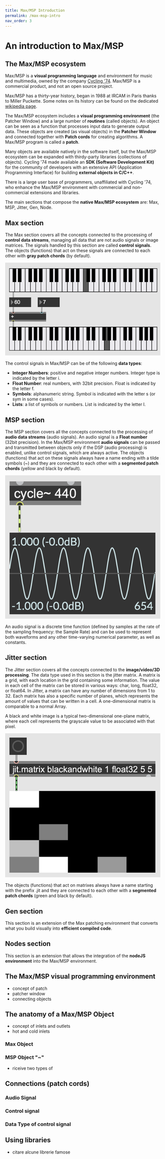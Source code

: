```yaml
---
title: Max/MSP Introduction
permalink: /max-msp-intro
nav_order: 3
---
```


# An introduction to Max/MSP

## The Max/MSP ecosystem
Max/MSP is a **visual programming language** and environment for music and multimedia, owned by the company [Cycling '74](https://cycling74.com/). Max/MSP is a commercial product, and not an open source project. 

Max/MSP has a thirty-year history, began in 1988 at IRCAM in Paris thanks to Miller Puckette. Some notes on its history can be found on the dedicated [wikipedia page](https://en.wikipedia.org/wiki/Max_(software)).

The Max/MSP ecosystem includes a **visual programming environment** (the Patcher Window) and a large number of **routines** (called objects). An object can be seen as a function that processes input data to generate output data. These objects are created (as visual objects) in the **Patcher Window** and connected together with **Patch cords** for creating algorithms. A Max/MSP program is called a **patch**.

Many objects are available natively in the software itself, but the Max/MSP ecosystem can be expanded with thirdy-party libraries (collections of objects). Cycling '74 made available an **SDK (Software Development Kit)** for the community of developers with an extensive API (Application Programming Interface) for building **external objects in C/C++**. 

There is a large user base of programmers, unaffiliated with Cycling '74, who enhance the Max/MSP environment with commercial and non-commercial extensions and libraries. 

The main sections that compose the **native Max/MSP ecosystem** are: Max, MSP, Jitter, Gen, Node.    

## Max section

The Max section covers all the concepts connected to the processing of **control data streams**, managing all data that are not audio signals or image matrices. The signals handled by this section are called **control signals**. The objects (functions) that act on these signals are connected to each other with **gray patch chords** (by default). 

![image](https://raw.githubusercontent.com/max-externals/site/main/media/es_1_max.png)

The control signals in Max/MSP can be of the following **data types**:

- **Integer Numbers**: positive and negative integer numbers. Integer type is indicated by the letter i.
- **Float Number**: real numbers, with 32bit precision. Float is indicated by the letter f.
- **Symbols**: alphanumeric string. Symbol is indicated with the letter s (or sym in some cases). 
- **Lists**: a list of symbols or numbers. List is indicated by the letter l. 
  
## MSP section

The MSP section covers all the concepts connected to the processing of **audio data streams** (audio signals).  An audio signal is a **Float number** (32bit precision). In the Max/MSP environment **audio signals** can be passed and transmitted between objects only if the DSP (audio processing) is enabled, unlike control signals, which are always active. The objects (functions) that act on these signals always have a name ending with a tilde symbols (~) and they are connected to each other with a **segmented patch chords** (yellow and black by default). 

![image](https://raw.githubusercontent.com/max-externals/site/main/media/es_2_msp.png)

An audio signal is a discrete time function (defined by samples at the rate of the sampling frequency: the Sample Rate) and can be used to represent both waveforms and any other time-varying numerical parameter, as well as constants.
 
## Jitter section

The Jitter section covers all the concepts connected to the **image/video/3D processing**. The data type used in this section is the jitter matrix. A matrix is a grid, with each location in the grid containing some information. The value in each cell of the matrix can be stored in various ways: char, long, float32, or float64. In Jitter, a matrix can have any number of dimensions from 1 to 32. Each matrix has also a specific number of planes, which represents the amount of values that can be written in a cell. A one-dimensional matrix is comparable to a normal Array. 

A black and white image is a typical two-dimensional one-plane matrix, where each cell represents the grayscale value to be associated with that pixel. 

![image](https://raw.githubusercontent.com/max-externals/site/main/media/es_3_jitter.png)

The objects (functions) that act on matrixes always have a name starting with the prefix .jit and they are connected to each other with a **segmented patch chords** (green and black by default). 

## Gen section

This section is an extension of the Max patching environment that converts what you build visually into **efficient compiled code**.

## Nodes section 

This section is an extension that allows the integration of the **nodeJS environment** into the Max/MSP environment.


## The Max/MSP visual programming environment
- concept of patch
- patcher window
- connecting objects


## The anatomy of a Max/MSP Object
- concept of inlets and outlets
- hot and cold inlets

### Max Object

### MSP Object "~"
- riceive two types of 



## Connections (patch cords)

### Audio Signal

### Control signal 

### Data Type of control signal



## Using libraries
- citare alcune librerie famose




